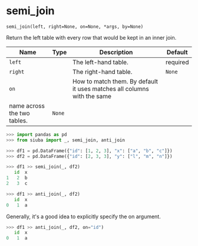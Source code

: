 # semi_join

`semi_join(left, right=None, on=None, *args, by=None)`

Return the left table with every row that would be kept in an inner join.

| Name    | Type   | Description           | Default   |
|---------|--------|-----------------------|-----------|
| `left`  |        | The left-hand table.  | required  |
| `right` |        | The right-hand table. | `None`    |
| `on`    |        | How to match them. By default it uses matches all columns with the same
name across the two tables.                       | `None`    |

```python
>>> import pandas as pd
>>> from siuba import _, semi_join, anti_join
```

```python
>>> df1 = pd.DataFrame({"id": [1, 2, 3], "x": ["a", "b", "c"]})
>>> df2 = pd.DataFrame({"id": [2, 3, 3], "y": ["l", "m", "n"]})
```

```python
>>> df1 >> semi_join(_, df2)
   id  x
1   2  b
2   3  c
```

```python
>>> df1 >> anti_join(_, df2)
   id  x
0   1  a
```

Generally, it's a good idea to explicitly specify the on argument.

```python
>>> df1 >> anti_join(_, df2, on="id")
   id  x
0   1  a
```